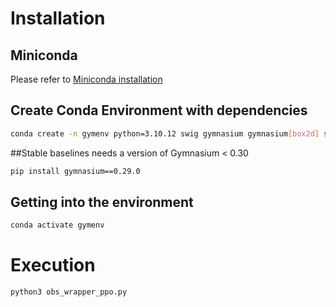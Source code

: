# Installation

## Miniconda

Please refer to [Miniconda installation](https://docs.anaconda.com/miniconda/ "Miniconda official site")

## Create Conda Environment with dependencies

```bash
conda create -n gymenv python=3.10.12 swig gymnasium gymnasium[box2d] stable-baselines3[extra] pytz

```
##Stable baselines needs a version of Gymnasium < 0.30
```bash
pip install gymnasium==0.29.0
```

## Getting into the environment

```bash
conda activate gymenv
```

# Execution

```bash
python3 obs_wrapper_ppo.py
```


